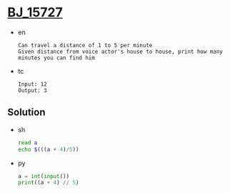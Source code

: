 # [BJ_15727](https://acmicpc.net/problem/15727)

* en

  ```en
  Can travel a distance of 1 to 5 per minute
  Given distance from voice actor's house to house, print how many minutes you can find him
  ```

* tc

  ```tc
  Input: 12
  Output: 3
  ```

## Solution

* sh

  ```sh
  read a
  echo $(((a + 4)/5))
  ```

* py

  ```py
  a = int(input())
  print((a + 4) // 5)
  ```
